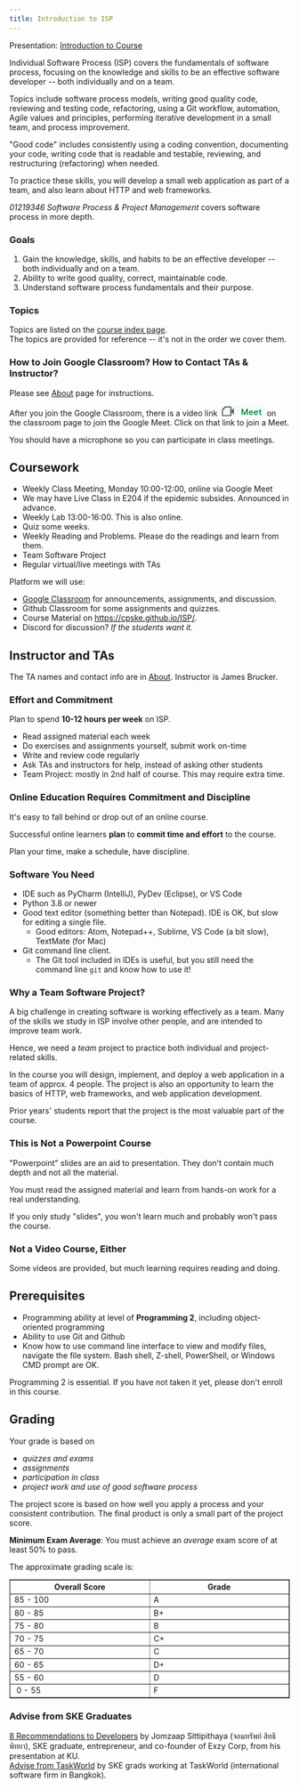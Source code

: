 ```yaml
---
title: Introduction to ISP
---
```


Presentation: [Introduction to Course](Introduction-to-Course.pdf)     

Individual Software Process (ISP) covers the fundamentals of software process,
focusing on the knowledge and skills to be an effective software developer -- both individually and on a team.

Topics include software process models, writing good quality code, reviewing and testing code, refactoring, using a Git workflow, automation, Agile values and principles, performing iterative development in a small team, and process improvement.

"Good code" includes consistently using a coding convention, documenting your code, writing code that is readable and testable, reviewing, and restructuring (refactoring) when needed.

To practice these skills, you will develop a small web application as part of a team, and also learn about HTTP and web frameworks.

*01219346 Software Process &amp; Project Management*
covers software process in more depth. 

### Goals

1. Gain the knowledge, skills, and habits to be an effective developer -- both individually and on a team.
2. Ability to write good quality, correct, maintainable code.
3. Understand software process fundamentals and their purpose.

### Topics

Topics are listed on the [course index page](../topics).    
The topics are provided for reference -- it's not in the order we cover them.


### How to Join Google Classroom?  How to Contact TAs & Instructor?

Please see [About](../about) page for instructions.

After you join the Google Classroom, there is a video link 
![classroom meet icon](../images/classroom-meet-icon.png)
on the classroom page to join the Google Meet. Click on that link to join a Meet.

You should have a microphone so you can participate in class meetings.

## Coursework

* Weekly Class Meeting, Monday 10:00-12:00, online via Google Meet
* We may have Live Class in E204 if the epidemic subsides.  Announced in advance.
* Weekly Lab 13:00-16:00. This is also online.
* Quiz some weeks.
* Weekly Reading and Problems. Please do the readings and learn from them.
* Team Software Project
* Regular virtual/live meetings with TAs

Platform we will use:

* [Google Classroom](https://classroom.google.com) for announcements, assignments, and discussion.
* Github Classroom for some assignments and quizzes. 
* Course Material on <https://cpske.github.io/ISP/>. 
* Discord for discussion?  *If the students want it.*

## Instructor and TAs

The TA names and contact info are in [About](../about). Instructor is James Brucker.


### Effort and Commitment

Plan to spend **10-12 hours per week** on ISP.

* Read assigned material each week
* Do exercises and assignments yourself, submit work on-time
* Write and review code regularly
* Ask TAs and instructors for help, instead of asking other students
* Team Project: mostly in 2nd half of course. This may require extra time.

### Online Education Requires Commitment and Discipline

It's easy to fall behind or drop out of an online course.

Successful online learners **plan** to **commit time and effort** to the course.

Plan your time, make a schedule, have discipline.

### Software You Need

* IDE such as PyCharm (IntelliJ), PyDev (Eclipse), or VS Code
* Python 3.8 or newer
* Good text editor (something better than Notepad). IDE is OK, but slow for editing a single file. 
  - Good editors: Atom, Notepad++, Sublime, VS Code (a bit slow), TextMate (for Mac)
* Git command line client. 
  - The Git tool included in IDEs is useful, but you still need the command line `git` and know how to use it!


### Why a Team Software Project?

A big challenge in creating software is working effectively as a team. 
Many of the skills we study in ISP involve other people, 
and are intended to improve team work.

Hence, we need a *team* project to practice both individual and project-related skills.

In the course you will design, implement, and deploy a web application
in a team of approx. 4 people.  The project is also an opportunity to learn 
the basics of HTTP, web frameworks, and web application development.

Prior years' students report that the project is the most valuable part of the course.

### This is Not a Powerpoint Course

"Powerpoint" slides are an aid to presentation.
They don't contain much depth and not all the material. 

You must read the assigned material and learn from hands-on work 
for a real understanding.

If you only study "slides", you won't learn much and probably won't
pass the course.

### Not a Video Course, Either

Some videos are provided, but much learning requires reading and doing.

## Prerequisites

* Programming ability at level of **Programming 2**, including object-oriented programming
* Ability to use Git and Github
* Know how to use command line interface to view and modify files, navigate the file system.  Bash shell, Z-shell, PowerShell, or Windows CMD prompt are OK.

Programming 2 is essential. If you have not taken it yet, please don't enroll in this course.


## Grading

Your grade is based on    

- *quizzes and exams*
- *assignments*
- *participation in class*
- *project work and use of good software process*

The project score is based on how well you apply a process and your consistent contribution.  The final product is only a small part of the project score.

**Minimum Exam Average**: 
You must achieve an *average* exam score of at least 50% to pass.

The approximate grading scale is:

<table align="center" border="1" width="40%">
<tr> <th width="20%">Overall Score</th> <th width="20%"> Grade </th> </tr>
<tr> <td> 85 - 100</td> <td>  A  </td></tr>
<tr> <td> 80 - 85 </td> <td>  B+ </td></tr>
<tr> <td> 75 - 80 </td> <td>  B  </td></tr>
<tr> <td> 70 - 75 </td> <td>  C+ </td></tr>
<tr> <td> 65 - 70 </td> <td>  C  </td></tr>
<tr> <td> 60 - 65 </td> <td>  D+ </td></tr>
<tr> <td> 55 - 60 </td> <td>  D  </td></tr>
<tr> <td> &nbsp;0 - 55 </td> <td>  F  </td></tr>
</table>

### Advise from SKE Graduates

[8 Recommendations to Developers](Jomzap-Recommendations.pdf) by Jomzaap Sittipithaya (จอมทรัพย์ สิทธิพิทยา), SKE graduate, entrepreneur, and co-founder of Exzy Corp, from his presentation at KU.    
[Advise from TaskWorld](TaskWorld-Advise) by SKE grads working at TaskWorld (international software firm in Bangkok).

